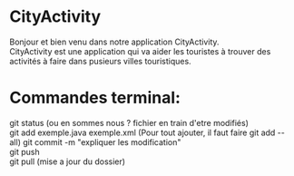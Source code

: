 # CityActivity

Bonjour et bien venu dans notre application CityActivity.  
CityActivity est une application qui va aider les touristes à trouver des activités à faire dans pusieurs villes touristiques.  


# Commandes terminal:  
git status (ou en sommes nous ? fichier en train d'etre modifiés)  
git add exemple.java exemple.xml  (Pour tout ajouter, il faut faire git add --all)
git commit -m "expliquer les modification"  
git push  
git pull (mise a jour du dossier)   
